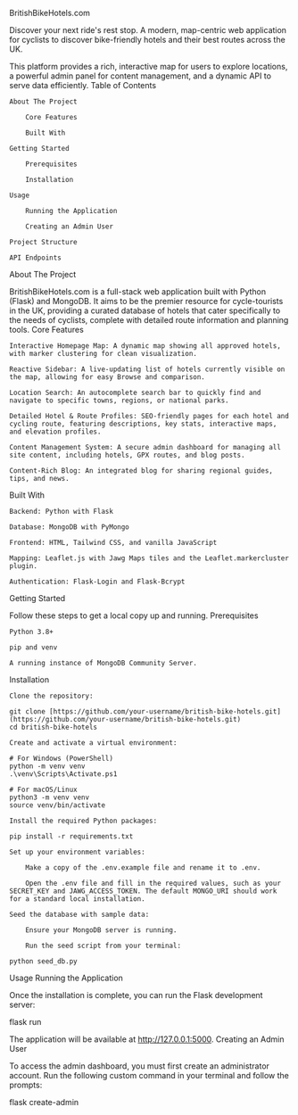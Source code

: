 BritishBikeHotels.com

Discover your next ride's rest stop. A modern, map-centric web application for cyclists to discover bike-friendly hotels and their best routes across the UK.

This platform provides a rich, interactive map for users to explore locations, a powerful admin panel for content management, and a dynamic API to serve data efficiently.
Table of Contents

    About The Project

        Core Features

        Built With

    Getting Started

        Prerequisites

        Installation

    Usage

        Running the Application

        Creating an Admin User

    Project Structure

    API Endpoints

About The Project

BritishBikeHotels.com is a full-stack web application built with Python (Flask) and MongoDB. It aims to be the premier resource for cycle-tourists in the UK, providing a curated database of hotels that cater specifically to the needs of cyclists, complete with detailed route information and planning tools.
Core Features

    Interactive Homepage Map: A dynamic map showing all approved hotels, with marker clustering for clean visualization.

    Reactive Sidebar: A live-updating list of hotels currently visible on the map, allowing for easy Browse and comparison.

    Location Search: An autocomplete search bar to quickly find and navigate to specific towns, regions, or national parks.

    Detailed Hotel & Route Profiles: SEO-friendly pages for each hotel and cycling route, featuring descriptions, key stats, interactive maps, and elevation profiles.

    Content Management System: A secure admin dashboard for managing all site content, including hotels, GPX routes, and blog posts.

    Content-Rich Blog: An integrated blog for sharing regional guides, tips, and news.

Built With

    Backend: Python with Flask

    Database: MongoDB with PyMongo

    Frontend: HTML, Tailwind CSS, and vanilla JavaScript

    Mapping: Leaflet.js with Jawg Maps tiles and the Leaflet.markercluster plugin.

    Authentication: Flask-Login and Flask-Bcrypt

Getting Started

Follow these steps to get a local copy up and running.
Prerequisites

    Python 3.8+

    pip and venv

    A running instance of MongoDB Community Server.

Installation

    Clone the repository:

    git clone [https://github.com/your-username/british-bike-hotels.git](https://github.com/your-username/british-bike-hotels.git)
    cd british-bike-hotels

    Create and activate a virtual environment:

    # For Windows (PowerShell)
    python -m venv venv
    .\venv\Scripts\Activate.ps1

    # For macOS/Linux
    python3 -m venv venv
    source venv/bin/activate

    Install the required Python packages:

    pip install -r requirements.txt

    Set up your environment variables:

        Make a copy of the .env.example file and rename it to .env.

        Open the .env file and fill in the required values, such as your SECRET_KEY and JAWG_ACCESS_TOKEN. The default MONGO_URI should work for a standard local installation.

    Seed the database with sample data:

        Ensure your MongoDB server is running.

        Run the seed script from your terminal:

    python seed_db.py

Usage
Running the Application

Once the installation is complete, you can run the Flask development server:

flask run

The application will be available at http://127.0.0.1:5000.
Creating an Admin User

To access the admin dashboard, you must first create an administrator account. Run the following custom command in your terminal and follow the prompts:

flask create-admin

